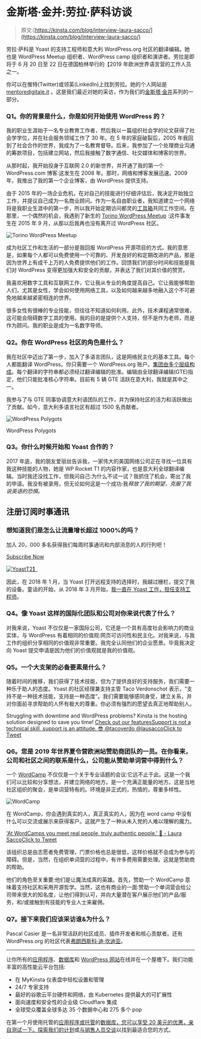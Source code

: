 # 金斯塔·金并:劳拉·萨科访谈

> 原文:[https://kinsta.com/blog/interview-laura-sacco/](https://kinsta.com/blog/interview-laura-sacco/)

劳拉·萨科是 Yoast 的支持工程师和意大利 WordPress.org 社区的翻译编辑。她也是 WordPress Meetup 组织者、WordPress camp 组织者和演讲者。劳拉是即将于 6 月 20 日至 22 日在德国柏林举行的【2019 年欧洲世界语言营的工作人员之一。

你可以在推特(Twitter)或领英(LinkedIn)上找到劳拉。她的个人网站是 [mentoredigitale.it](https://mentoredigitale.it/) 。这是我们最近对她的采访，作为我们的[金斯塔·金并](https://kinsta.com/?post_type=post&s=kingpin)系列的一部分。

### Q1。你的背景是什么，你是如何开始使用 WordPress 的？

我的职业生涯始于一名专业教育工作者，然后我以一篇组织社会学的论文获得了社会学学位，并在社会服务领域工作了 30 年。在 5 年的家庭破裂后，2005 年我回到了社会合作的世界，我成为了一名教育督导。后来，我参加了一个处理商业沟通的筹款项目，包括建立网站，然后我接触了数字通信、社交媒体和博客的世界。

从那时起，我开始投身于互联网 2.0 的新世界，并开通了我的第一个 WordPress.com 博客:这发生在 2008 年。那时，网络和博客发展迅速。2009 年，我推出了我的第一个企业博客，由 WordPress 提供支持。

由于 2015 年的一场企业危机，在对自己的技能进行仔细评估后，我决定开始独立工作，并提议自己成为一名商业顾问。作为一名自由职业者，我知道建立一个网络将是我职业生涯中的第一步，所以我开始定期访问都灵的[工具箱](http://www.toolboxoffice.it/)共同工作空间。在那里，一个偶然的机会，我遇到了新生的 [Torino WordPress Meetup](https://www.meetup.com/WordPress-Meetup-Torino/) :这件事发生在 2015 年 9 月，从那以后我再也没有离开过 WordPress 社区。

![Torino WordPress Meetup](img/edc8539c51dab3f63154beb5081439e0.png)

成为社区工作和生活的一部分是我回报 WordPress 开源项目的方式。我的意思是，如果每个人都可以免费使用一个可靠的、开发良好的和定期改进的产品，那是因为世界上有成千上万的人免费提供他们的工作。回馈我们的部分时间和技能是我们对 WordPress 变得更加强大和安全的贡献，并表达了我们对其价值的赞赏。

我喜欢用数字工具和互联网工作，它让我从专业的角度提高自己。它让我能够帮助人们，尤其是女性，学会如何使用网络工具，以及如何越来越多地融入这个不可避免地越来越紧密相连的世界。

很多女性有很棒的专业技能，但往往不知道如何利用。此外，技术课程通常很难，这可能会阻碍数字工具的使用。我的目的是提供个人支持，但不是作为老师，而是作为顾问。我的职业是成为一名数字导师。









### Q2。你在 WordPress 社区的角色是什么？

我在社区中迈出了第一步，加入了多语言团队，这是网络民主化的基本工具。每个人都能翻译 WordPress。你只需要一个 WordPress.org 账户。[集团由多个层级构成](https://make.wordpress.org/polyglots/handbook/about/teams/)。每个翻译的字符串都必须经过翻译编辑的批准。编辑由全球翻译编辑(GTE)指定，他们只能批准核心字符串。目前有 5 辆 GTE 活跃在意大利，我就是其中之一。

我参与了与 GTE 同事协调意大利语团队的工作，并为保持社区的活力和活跃做出了贡献。如今，意大利多语言社区有超过 1500 名贡献者。

![WordPress Polygots](img/3a8e21e47cb893b9970b7b4d0d58fc27.png)

WordPress Polygots



### Q3。你什么时候开始和 Yoast 合作的？

2017 年底，我的朋友爱丽丝告诉我，一家伟大的美国网络公司正在寻找一位具有我这种技能的人物，她是 WP Rocket T1 的内容作家，也是意大利全球翻译编辑。当时我还没找工作，但我问自己:为什么不试一试？我抓住了机会，寄出了我的申请。我没有被录用，但无论如何这是一个成功:我*释放了我的期望，克服了我说英语的恐惧。*

## 注册订阅时事通讯



### 想知道我们是怎么让流量增长超过 1000%的吗？

加入 20，000 多名获得我们每周时事通讯和内部消息的人的行列吧！

[Subscribe Now](#newsletter)

[![Yoast](img/c7857e82cf6ac4fa709cb7fd84fc9b77.png)T2】](https://yoast.com/)

因此，在 2018 年 1 月，当 Yoast 打开远程支持的选择时，我越过栅栏，提交了我的设备。童话的开始，从 2018 年 3 月开始，[我一直在 Yoast 工作，担任支持工程师](https://yoast.com/about-us/team/laura-sacco/)。

### Q4。像 Yoast 这样的国际化团队和公司对你来说代表了什么？

对我来说，Yoast 不仅仅是一家国际公司，它还是一个具有高度社会影响力的商业实体，与 WordPress 有着相同的价值观:网页可访问性和民主化。对我来说，与我工作的组织分享相同的价值观非常重要。我完全认同他们的企业愿景。毕竟我决定向 Yoast 提交申请是因为他们的价值观就是我的价值观。

### Q5。一个大支架的必备要素是什么？

随着时间的推移，我们获得了技术技能，但为了提供良好的支持服务，我们需要一种乐于助人的态度。Yoast 的社区经理兼支持主管 Taco Verdonschot 表示，“支持不是一种技术技能，支持是一种态度”。我们需要能够感同身受，建立关系，并对你面前寻求帮助的人怀有极大的尊重。你必须有强烈的愿望去真正地帮助别人。

Struggling with downtime and WordPress problems? Kinsta is the hosting solution designed to save you time! [Check out our features](https://kinsta.com/features/)[Support is not a technical skill, support is an attitude. 😎 @tacoverdo @lausaccoClick to Tweet](https://twitter.com/intent/tweet?url=https%3A%2F%2Fbit.ly%2F2AtNxxA&via=kinsta&text=Support+is+not+a+technical+skill%2C+support+is+an+attitude.+%F0%9F%98%8E+%40tacoverdo+%40lausacco)

### Q6。您是 2019 年世界夏令营欧洲站赞助商团队的一员。在你看来，公司和社区之间的联系是什么，公司能从赞助单词营中得到什么？

一个 [WordCamp](https://central.wordcamp.org/) 不仅仅是一个关于专业话题的会议:它远不止于此。这是一个我们可以比较和分享想法，并建立网络的地方。是一个充满正能量的地方。这是当地社区组织的聚会，是单词营特有的。环境是非正式的，热情的，尊重多样性。

![WordCamp](img/bd4839a1e5d7c0f9dcfaebd5890f78f7.png)

在 WordCamp，你会遇到真实的人，真正真实的人，因为在 word camp 中没有什么可以交流或展示来获得客户。这就产生了一种从未入党的人难以理解的魔力。

['At WordCamps you meet real people, truly authentic people.' 👋 - Laura SaccoClick to Tweet](https://twitter.com/intent/tweet?url=https%3A%2F%2Fbit.ly%2F2AtNxxA&via=kinsta&text=%27At+WordCamps+you+meet+real+people%2C+truly+authentic+people.%27+%F0%9F%91%8B+-+Laura+Sacco&hashtags=WordCamp%2Copensource)

该组织总是由志愿者免费管理，门票价格也总是很低，这样价格就不会成为参与的障碍。但是，当然，在组织单词营的过程中，有许多费用需要处理。这就是赞助商的帮助。

他们的角色至关重要:他们是让魔法成真的英雄。首先，赞助一个 WordCamp 意味着支持社区和采用开源哲学。当然，这也有商业的一面:赞助一个单词营会给公司带来很大的知名度，让他们得到认可，并向大量潜在客户展示他们的产品/服务，和/或接触到有技能的专业人士来雇佣。

### Q7。接下来我们应该采访谁&为什么？

Pascal Casier 是一名非常活跃的社区成员、插件开发者和核心贡献者。还有 WordPress.org 的社区代表[弗朗西斯科·迪·坎迪亚](https://twitter.com/fra83)。

* * *

让你所有的[应用程序](https://kinsta.com/application-hosting/)、[数据库](https://kinsta.com/database-hosting/)和 [WordPress 网站](https://kinsta.com/wordpress-hosting/)在线并在一个屋檐下。我们功能丰富的高性能云平台包括:

*   在 MyKinsta 仪表盘中轻松设置和管理
*   24/7 专家支持
*   最好的谷歌云平台硬件和网络，由 Kubernetes 提供最大的可扩展性
*   面向速度和安全性的企业级 Cloudflare 集成
*   全球受众覆盖全球多达 35 个数据中心和 275 多个 pop

在第一个月使用托管的[应用程序或托管](https://kinsta.com/application-hosting/)的[数据库，您可以享受 20 美元的优惠，亲自测试一下。探索我们的](https://kinsta.com/database-hosting/)[计划](https://kinsta.com/plans/)或[与销售人员交谈](https://kinsta.com/contact-us/)以找到最适合您的方式。